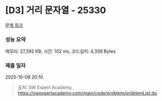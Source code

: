 # [D3] 거리 문자열 - 25330 

[문제 링크](https://swexpertacademy.com/main/code/problem/problemDetail.do?contestProbId=AZjpmyoKGZTHBIO0) 

### 성능 요약

메모리: 27,392 KB, 시간: 102 ms, 코드길이: 4,338 Bytes

### 제출 일자

2025-10-08 20:10



> 출처: SW Expert Academy, https://swexpertacademy.com/main/code/problem/problemList.do